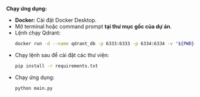 **Chạy ứng dụng:**
 *   **Docker:** Cài đặt Docker Desktop.
 *   Mở terminal hoặc command prompt **tại thư mục gốc của dự án**.
 *   Lệnh chạy Qdrant:
     ```bash
     docker run -d --name qdrant_db -p 6333:6333 -p 6334:6334 -v "${PWD}/qdrant_storage:/qdrant/storage" qdrant/qdrant:latest
     ```
*   Chạy lệnh sau để cài đặt các thư viện:
    ```bash
    pip install -r requirements.txt
    ```
*   Chạy ứng dụng:
    ```bash
    python main.py
    ```
